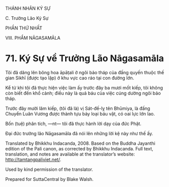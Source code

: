 THÁNH NHÂN KÝ SỰ

C. Trưởng Lão Ký Sự

PHẦN THỨ NHẤT

VIII. PHẨM NĀGASAMĀLA

# 71\. Ký Sự về Trưởng Lão Nāgasamāla

Tôi đã dâng lên bông hoa āpāṭali ở ngôi bảo tháp của đấng quyến thuộc thế gian Sikhī (được tạo lập) ở khu vực cao ráo tại con đường lớn.

Kể từ khi tôi đã thực hiện việc làm ấy trước đây ba mươi mốt kiếp, tôi không còn biết đến khổ cảnh; điều này là quả báu của việc cúng dường ngôi bảo tháp.

Trước đây mười lăm kiếp, (tôi đã là) vị Sát-đế-lỵ tên Bhūmiya, là đấng Chuyển Luân Vương được thành tựu bảy loại báu vật, có oai lực lớn lao.

Bốn (tuệ) phân tích, ―nt― tôi đã thực hành lời dạy của đức Phật.

Đại đức trưởng lão Nāgasamāla đã nói lên những lời kệ này như thế ấy.

Translated by Bhikkhu Indacanda, 2008. Based on the Buddha Jayanthi edition of the Pali canon, as corrected by Bhikkhu Indacanda. Full text, translation, and notes are available at the translator’s website: http://tamtangpaliviet.net/.

Used by kind permission of the translator.

Prepared for SuttaCentral by Blake Walsh.